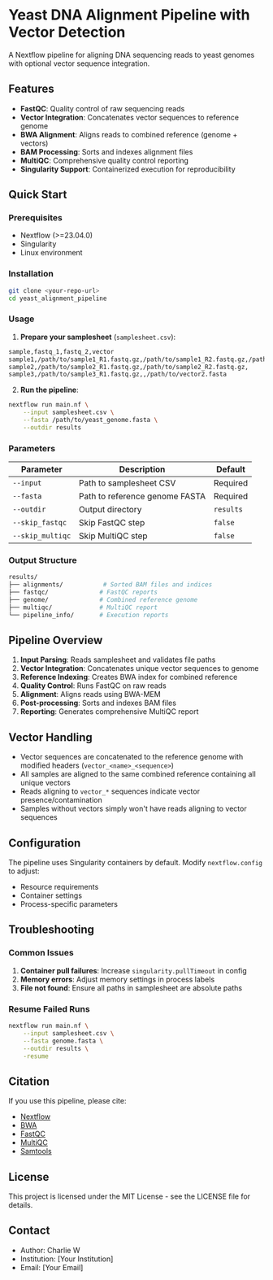 # Yeast DNA Alignment Pipeline with Vector Detection

A Nextflow pipeline for aligning DNA sequencing reads to yeast genomes with optional vector sequence integration.

## Features

- **FastQC**: Quality control of raw sequencing reads
- **Vector Integration**: Concatenates vector sequences to reference genome
- **BWA Alignment**: Aligns reads to combined reference (genome + vectors)
- **BAM Processing**: Sorts and indexes alignment files
- **MultiQC**: Comprehensive quality control reporting
- **Singularity Support**: Containerized execution for reproducibility

## Quick Start

### Prerequisites

- Nextflow (>=23.04.0)
- Singularity
- Linux environment

### Installation

```bash
git clone <your-repo-url>
cd yeast_alignment_pipeline
```

### Usage

1. **Prepare your samplesheet** (`samplesheet.csv`):
```bash
sample,fastq_1,fastq_2,vector
sample1,/path/to/sample1_R1.fastq.gz,/path/to/sample1_R2.fastq.gz,/path/to/vector1.fasta
sample2,/path/to/sample2_R1.fastq.gz,/path/to/sample2_R2.fastq.gz,
sample3,/path/to/sample3_R1.fastq.gz,,/path/to/vector2.fasta
```

2. **Run the pipeline**:
```bash
nextflow run main.nf \
    --input samplesheet.csv \
    --fasta /path/to/yeast_genome.fasta \
    --outdir results
```

### Parameters

| Parameter | Description | Default |
|-----------|-------------|---------|
| `--input` | Path to samplesheet CSV | Required |
| `--fasta` | Path to reference genome FASTA | Required |
| `--outdir` | Output directory | `results` |
| `--skip_fastqc` | Skip FastQC step | `false` |
| `--skip_multiqc` | Skip MultiQC step | `false` |

### Output Structure

```bash
results/
├── alignments/           # Sorted BAM files and indices
├── fastqc/              # FastQC reports
├── genome/              # Combined reference genome
├── multiqc/             # MultiQC report
└── pipeline_info/       # Execution reports
```

## Pipeline Overview

1. **Input Parsing**: Reads samplesheet and validates file paths
2. **Vector Integration**: Concatenates unique vector sequences to genome
3. **Reference Indexing**: Creates BWA index for combined reference
4. **Quality Control**: Runs FastQC on raw reads
5. **Alignment**: Aligns reads using BWA-MEM
6. **Post-processing**: Sorts and indexes BAM files
7. **Reporting**: Generates comprehensive MultiQC report

## Vector Handling

- Vector sequences are concatenated to the reference genome with modified headers (`vector_<name>_<sequence>`)
- All samples are aligned to the same combined reference containing all unique vectors
- Reads aligning to `vector_*` sequences indicate vector presence/contamination
- Samples without vectors simply won't have reads aligning to vector sequences

## Configuration

The pipeline uses Singularity containers by default. Modify `nextflow.config` to adjust:
- Resource requirements
- Container settings
- Process-specific parameters

## Troubleshooting

### Common Issues

1. **Container pull failures**: Increase `singularity.pullTimeout` in config
2. **Memory errors**: Adjust memory settings in process labels
3. **File not found**: Ensure all paths in samplesheet are absolute paths

### Resume Failed Runs

```bash
nextflow run main.nf \
    --input samplesheet.csv \
    --fasta genome.fasta \
    --outdir results \
    -resume
```

## Citation

If you use this pipeline, please cite:
- [Nextflow](https://www.nextflow.io/)
- [BWA](http://bio-bwa.sourceforge.net/)
- [FastQC](https://www.bioinformatics.babraham.ac.uk/projects/fastqc/)
- [MultiQC](https://multiqc.info/)
- [Samtools](http://www.htslib.org/)

## License

This project is licensed under the MIT License - see the LICENSE file for details.

## Contact

- Author: Charlie W
- Institution: [Your Institution]
- Email: [Your Email]
